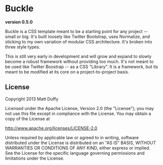 Buckle 
=======

__version 0.5.0__

Buckle is a CSS template meant to be a starting point for any project -- small or big. It's built loosely like Twitter Bootstrap, uses Normalize, and sticking to my own variation of modular CSS architecture. It's broken into three style types.

This is still very early in development and will grow and expand to slowly become a robust framework without providing too much. It's not meant to be used like Twitter Boostrap -- as a CSS "Library". It is a framework, but its meant to be modified at its core on a project-to-project basis.


License
----------

Copyright 2013 Matt Duffy

Licensed under the Apache License, Version 2.0 (the "License");
you may not use this file except in compliance with the License.
You may obtain a copy of the License at

  http://www.apache.org/licenses/LICENSE-2.0

Unless required by applicable law or agreed to in writing, software
distributed under the License is distributed on an "AS IS" BASIS,
WITHOUT WARRANTIES OR CONDITIONS OF ANY KIND, either express or implied.
See the License for the specific language governing permissions and
limitations under the License.